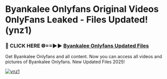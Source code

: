 # Byankalee Onlyfans Original Videos 0nlyFans Leaked - Files Updated! (ynz1)

<h3>🔴 CLICK HERE 🌐==►► <a href="https://tinyurl.com/2m67pmp6" rel="nofollow">Byankalee Onlyfans Updated Files</a></h3>

Get Byankalee Onlyfans and all content. Now you can access all videos and pictures of Byankalee Onlyfans. New Updated Files 2025!

[![ynz1](https://i.imgur.com/H4QAA4z.gif)](https://tinyurl.com/2m67pmp6)